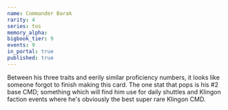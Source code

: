 ```yaml
---
name: Commander Barak
rarity: 4
series: tos
memory_alpha:
bigbook_tier: 9
events: 9
in_portal: true
published: true
---
```


Between his three traits and eerily similar proficiency numbers, it looks like someone forgot to finish making this card. The one stat that pops is his #2 base CMD; something which will find him use for daily shuttles and Klingon faction events where he's obviously the best super rare Klingon CMD.
